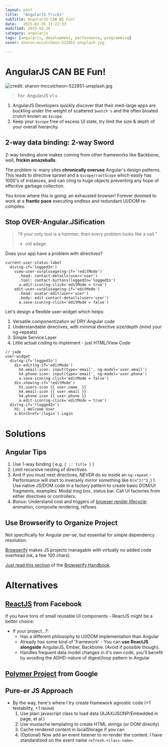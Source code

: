 ```yaml
---
layout: post
title:  "AngularJS Tricks"
subTitle: AngularJS CAN BE Fun!
date:   2015-02-26 11:22:33
modified: 2015-02-26
category: angularjs
tags: [angularjs, development, performance, programming]
cover: sharon-mccutcheon-522851-unsplash.jpg

---
```


# AngularJS CAN BE Fun!

![credit: sharon-mccutcheon-522851-unsplash.jpg](sharon-mccutcheon-522851-unsplash.jpg)

> For: AngularJS v1.x

1. AngularJS Developers quickly discover that their med-large apps are buckling under the weight of scattered `$watch's` and the often bloated crutch known as `$scope`.
2. Keep your `$scope` free of excess UI state, try limit the size & depth of your overall hierarchy.



## 2-way data binding: 2-way Sword

2-way binding alone makes coming from other frameworks like Backbone, well, __frickin amazeballs__.

The problem is: many sites **chronically overuse** Angular's design patterns.
This leads to directive sprawl and a ```$scope/rootScope``` which easily has 1000's of instances, and can cling to huge objects preventing any hope of effective garbage collection.

You know where this is going: an exhausted browser! Forever doomed to work at a __frantic pace__ executing endless and redundant UI/DOM re-compiles.

## Stop OVER-Angular.JSification

> “If your only tool is a hammer, then every problem looks like a nail.”
> - old adage


Does your app have a problem with directives?


```jade
current-user-status-label
  div(ng-if='loggedIn')
    view-user-surplusage(ng-if='!editMode')
      .head: contact-details(user='user')
      .tool: contact-buttons(loggedIn='loggedIn')
      a.edit-icon(ng-click='editMode = true')
    edit-user-surplusage(ng-if='editMode')
      .head: avatar-edit(user='user')
      .body: edit-contact-details(user='user')
      a.save-icon(ng-click='editMode = false')
```


Let's design a flexible user-widget which helps:

1. Versatile componentization w/ DRY Angular code
1. Understandable directives, with minimal directive size/depth (mind your ng-repeats)
1. Simple Service Layer
1. Little actual coding to implement - just HTML/View Code

```jade
// jade
user-widget
  div(ng-if='loggedIn')
    div.edit(ng-if='editMode')
      h4.email-icon: input(type='email', ng-model='user.email')
      h4.phone-icon: input(type='email', ng-model='user.phone')
      a.save-icon(ng-click='editMode = false')
    div.show(ng-if='!editMode')
      h1.users-icon {{ user.name  }}
      h4.email-icon {{ user.email }}
      h4.phone-icon {{ user.phone }}
      a.edit-icon(ng-click='editMode = true')
  div(ng-if='!loggedIn')
    h5: i Welcome User
    a.btn(href='/login') Login
```

# Solutions

## Angular Tips

1. Use 1-way binding ( e.g. ```{ :: title }``` )
1. Limit recursive nesting of directives
1. And if you must nest directives, *NEVER* do so inside an ```ng-repeat``` - Performance will start to inversely mirror something like ```O(n^2)^3``` ;)
I. Use native JS/DOM code in a factory pattern to create basic DOM/UI fragments, examples: Modal msg box, status bar. Call UI factories from either directives or controllers.
1. *Bonus:* Understand cost and triggers of [browser render lifecycle](https://developers.google.com/web/fundamentals/performance/rendering/index?hl=en): animation, composite rendering, reflows

## Use Browserify to Organize Project

Not specifically for Angular per-se, but essential for simple dependency resolution.

[Browserify](https://github.com/substack/browserify-handbook/blob/master/readme.markdown#exports) makes JS projects managable with virtually no added code overhead (ok, a few 100 chars).

[Just read this section](https://github.com/substack/browserify-handbook/blob/master/readme.markdown#exports) of the [Browserify Handbook](https://github.com/substack/browserify-handbook/).


# Alternatives

## [ReactJS](https://facebook.github.io/react/) from Facebook

If you have tons of small reusable UI components - ReactJS might be a better choice:

* If your project...?:
  * Has a different philosophy to UI/DOM implementation than Angular
  * Already has some kind of 'framework' - You can **use ReactJS alongside** AngularJS, Ember, Backbone. (Avoid if possible though).
  * Handles frequent data model changes in it's own code, you'll benefit by avoiding the ADHD-nature of digest/loop pattern in Angular


## [Polymer Project](http://www.Polymer-Project.org/) from Google

## Pure-er JS Approach

* By the way, here's where I try create framework agnostic code (+1 testability, +1 reuse)
    1. Use plain javascript class to load data (AJAX/JSONP/Embedded in page, et al.)
    1. Use mustache templating to create HTML strings (or DOM directly)
    1. Cache rendered content in localStorage if you can
    1. (Optional) Now add an event listener to re-render the content. I have standardized on the event name ```refresh.<class-name>```



